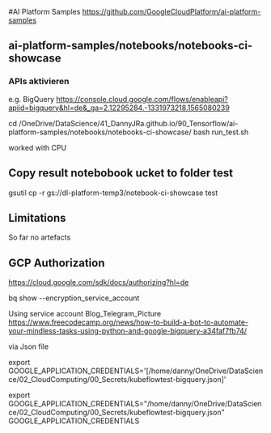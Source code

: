 #AI Platform Samples
https://github.com/GoogleCloudPlatform/ai-platform-samples

## ai-platform-samples/notebooks/notebooks-ci-showcase

### APIs aktivieren
e.g. BigQuery
https://console.cloud.google.com/flows/enableapi?apiid=bigquery&hl=de&_ga=2.12295284.-1331973218.1565080239


cd /OneDrive/DataScience/41_DannyJRa.github.io/90_Tensorflow/ai-platform-samples/notebooks/notebooks-ci-showcase/
bash run_test.sh

worked with CPU

## Copy result notebobook ucket to folder test
gsutil cp -r gs://dl-platform-temp3/notebook-ci-showcase test

## Limitations

So far no artefacts

## GCP Authorization
https://cloud.google.com/sdk/docs/authorizing?hl=de

bq show --encryption_service_account

Using service account
Blog_Telegram_Picture
https://www.freecodecamp.org/news/how-to-build-a-bot-to-automate-your-mindless-tasks-using-python-and-google-bigquery-a34faf7fb74/

via Json file

export GOOGLE_APPLICATION_CREDENTIALS='[/home/danny/OneDrive/DataScience/02_CloudComputing/00_Secrets/kubeflowtest-bigquery.json]'

export GOOGLE_APPLICATION_CREDENTIALS="/home/danny/OneDrive/DataScience/02_CloudComputing/00_Secrets/kubeflowtest-bigquery.json"
GOOGLE_APPLICATION_CREDENTIALS